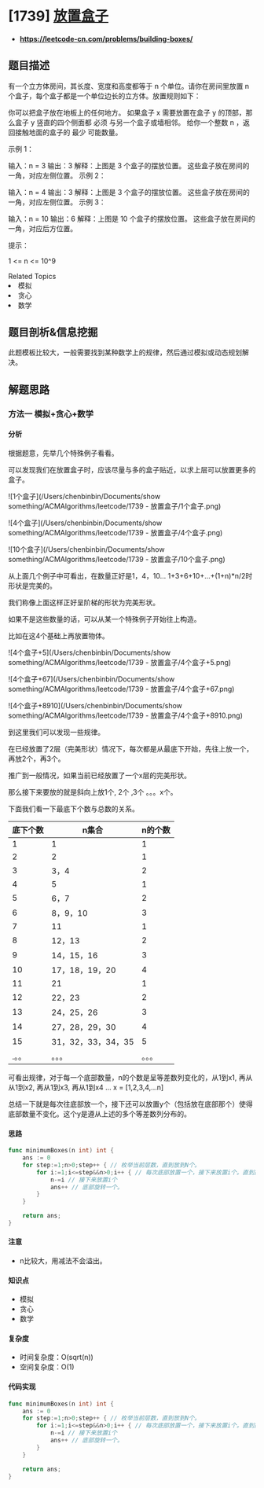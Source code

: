 
# [1739] [放置盒子](https://leetcode-cn.com/problems/building-boxes/)
* #### https://leetcode-cn.com/problems/building-boxes/

## 题目描述

有一个立方体房间，其长度、宽度和高度都等于 n 个单位。请你在房间里放置 n 个盒子，每个盒子都是一个单位边长的立方体。放置规则如下：

你可以把盒子放在地板上的任何地方。
如果盒子 x 需要放置在盒子 y 的顶部，那么盒子 y 竖直的四个侧面都 必须 与另一个盒子或墙相邻。
给你一个整数 n ，返回接触地面的盒子的 最少 可能数量。

 

示例 1：



输入：n = 3
输出：3
解释：上图是 3 个盒子的摆放位置。
这些盒子放在房间的一角，对应左侧位置。
示例 2：



输入：n = 4
输出：3
解释：上图是 3 个盒子的摆放位置。
这些盒子放在房间的一角，对应左侧位置。
示例 3：



输入：n = 10
输出：6
解释：上图是 10 个盒子的摆放位置。
这些盒子放在房间的一角，对应后方位置。


提示：

1 <= n <= 10^9



<div><div>Related Topics</div><div><li>模拟</li><li>贪心</li><li>数学</li></div>




## 题目剖析&信息挖掘

此题模板比较大，一般需要找到某种数学上的规律，然后通过模拟或动态规划解决。

## 解题思路

### 方法一 模拟+贪心+数学

#### 分析

根据题意，先举几个特殊例子看看。

可以发现我们在放置盒子时，应该尽量与多的盒子贴近，以求上层可以放置更多的盒子。

![1个盒子](/Users/chenbinbin/Documents/show something/ACMAlgorithms/leetcode/1739 - 放置盒子/1个盒子.png)

![4个盒子](/Users/chenbinbin/Documents/show something/ACMAlgorithms/leetcode/1739 - 放置盒子/4个盒子.png)



![10个盒子](/Users/chenbinbin/Documents/show something/ACMAlgorithms/leetcode/1739 - 放置盒子/10个盒子.png)

从上面几个例子中可看出，在数量正好是1，4，10... 1+3+6+10+...+(1+n)*n/2时形状是完美的。

我们称像上面这样正好呈阶梯的形状为完美形状。

如果不是这些数量的话，可以从某一个特殊例子开始往上构造。

比如在这4个基础上再放置物体。

![4个盒子+5](/Users/chenbinbin/Documents/show something/ACMAlgorithms/leetcode/1739 - 放置盒子/4个盒子+5.png)

![4个盒子+67](/Users/chenbinbin/Documents/show something/ACMAlgorithms/leetcode/1739 - 放置盒子/4个盒子+67.png)

![4个盒子+8910](/Users/chenbinbin/Documents/show something/ACMAlgorithms/leetcode/1739 - 放置盒子/4个盒子+8910.png)



到这里我们可以发现一些规律。

在已经放置了2层（完美形状）情况下，每次都是从最底下开始，先往上放一个，再放2个，再3个。

推广到一般情况，如果当前已经放置了一个x层的完美形状。

那么接下来要放的就是斜向上放1个, 2个 ,3个 。。。x个。

下面我们看一下最底下个数与总数的关系。

| 底下个数 | n集合              | n的个数 |
| -------- | ------------------ | ------- |
| 1        | 1                  | 1       |
| 2        | 2                  | 1       |
| 3        | 3，4               | 2       |
| 4        | 5                  | 1       |
| 5        | 6，7               | 2       |
| 6        | 8，9，10           | 3       |
| 7        | 11                 | 1       |
| 8        | 12，13             | 2       |
| 9        | 14，15，16         | 3       |
| 10       | 17，18，19，20     | 4       |
| 11       | 21                 | 1       |
| 12       | 22，23             | 2       |
| 13       | 24，25，26         | 3       |
| 14       | 27，28，29，30     | 4       |
| 15       | 31，32，33，34，35 | 5       |
| .。。    | 。。。             | 。。。  |

可看出规律，对于每一个底部数量，n的个数是呈等差数列变化的，从1到x1, 再从 从1到x2, 再从1到x3, 再从1到x4 ... x = [1,2,3,4,...n]

总结一下就是每次往底部放一个，接下还可以放置y个（包括放在底部那个）使得底部数量不变化。这个y是遵从上述的多个等差数列分布的。



#### 思路

~~~go
func minimumBoxes(n int) int {
	ans := 0
	for step:=1;n>0;step++ { // 枚举当前层数，直到放到N个。
		for i:=1;i<=step&&n>0;i++ { // 每次底部放置一个，接下来放置i个。直到放置n个。
			n-=i // 接下来放置i个
			ans++ // 底部旋转一个。
		}
	}

	return ans;
}
~~~



#### 注意

* n比较大，用减法不会溢出。

#### 知识点

* 模拟
* 贪心
* 数学

#### 复杂度

* 时间复杂度：O(sqrt(n))
* 空间复杂度：O(1)

#### 代码实现

```go
func minimumBoxes(n int) int {
	ans := 0
	for step:=1;n>0;step++ { // 枚举当前层数，直到放到N个。
		for i:=1;i<=step&&n>0;i++ { // 每次底部放置一个，接下来放置i个。直到放置n个。
			n-=i // 接下来放置i个
			ans++ // 底部旋转一个。
		}
	}

	return ans;
}
```
